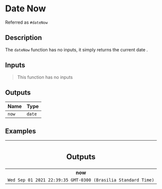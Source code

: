# Date Now
Referred as `#dateNow`

## Description
The `dateNow` function has no inputs, it simply returns the current date .

## Inputs
> This function has no inputs


## Outputs
| Name | Type |
|------|------|
| `now` | `date` |

## Examples
| <h2> Outputs </h2> |
|:-----:|
| **now** |
| `Wed Sep 01 2021 22:39:35 GMT-0300 (Brasilia Standard Time)` |
